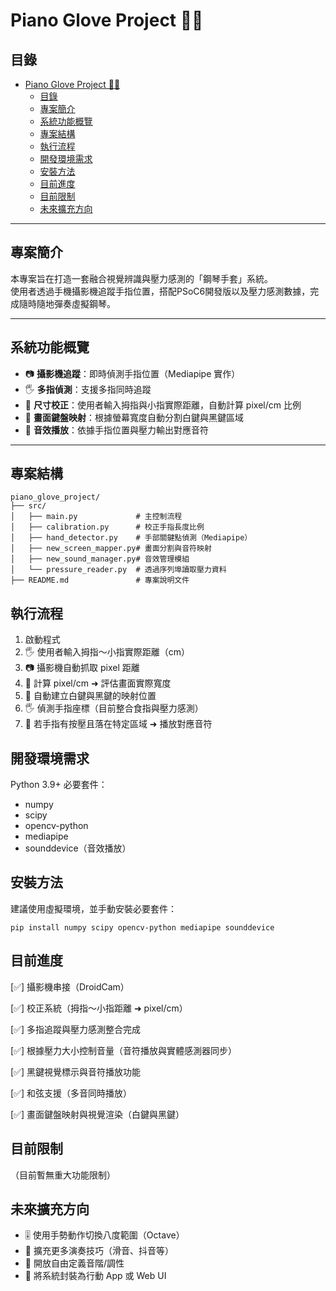 # Piano Glove Project 🎹🧤

## 目錄
- [Piano Glove Project 🎹🧤](#piano-glove-project-)
  - [目錄](#目錄)
  - [專案簡介](#專案簡介)
  - [系統功能概覽](#系統功能概覽)
  - [專案結構](#專案結構)
  - [執行流程](#執行流程)
  - [開發環境需求](#開發環境需求)
  - [安裝方法](#安裝方法)
  - [目前進度](#目前進度)
  - [目前限制](#目前限制)
  - [未來擴充方向](#未來擴充方向)


---

## 專案簡介
本專案旨在打造一套融合視覺辨識與壓力感測的「鋼琴手套」系統。  
使用者透過手機攝影機追蹤手指位置，搭配PSoC6開發版以及壓力感測數據，完成隨時隨地彈奏虛擬鋼琴。

---

## 系統功能概覽
- 📷 **攝影機追蹤**：即時偵測手指位置（Mediapipe 實作）
- 🖐️ **多指偵測**：支援多指同時追蹤
- 📏 **尺寸校正**：使用者輸入拇指與小指實際距離，自動計算 pixel/cm 比例
- 🎹 **畫面鍵盤映射**：根據螢幕寬度自動分割白鍵與黑鍵區域
- 🎵 **音效播放**：依據手指位置與壓力輸出對應音符

---

## 專案結構
```plaintext
piano_glove_project/
├── src/                   
│   ├── main.py             # 主控制流程
│   ├── calibration.py      # 校正手指長度比例
│   ├── hand_detector.py    # 手部關鍵點偵測（Mediapipe）
│   ├── new_screen_mapper.py# 畫面分割與音符映射
│   ├── new_sound_manager.py# 音效管理模組
│   └── pressure_reader.py  # 透過序列埠讀取壓力資料
├── README.md               # 專案說明文件
```
## 執行流程
1. 啟動程式
2. 🖐️ 使用者輸入拇指～小指實際距離（cm）
3. 📷 攝影機自動抓取 pixel 距離
4. 📏 計算 pixel/cm ➜ 評估畫面實際寬度
5. 🎹 自動建立白鍵與黑鍵的映射位置
6. 🖐️ 偵測手指座標（目前整合食指與壓力感測）
7. 🎵 若手指有按壓且落在特定區域 ➜ 播放對應音符

## 開發環境需求

Python 3.9+
必要套件：
- numpy
- scipy
- opencv-python
- mediapipe
- sounddevice（音效播放）

## 安裝方法
建議使用虛擬環境，並手動安裝必要套件：
```
pip install numpy scipy opencv-python mediapipe sounddevice

```
## 目前進度 

[✅] 攝影機串接（DroidCam）

[✅] 校正系統（拇指～小指距離 ➜ pixel/cm）

[✅] 多指追蹤與壓力感測整合完成

[✅] 根據壓力大小控制音量（音符播放與實體感測器同步）

[✅] 黑鍵視覺標示與音符播放功能

[✅] 和弦支援（多音同時播放）

[✅] 畫面鍵盤映射與視覺渲染（白鍵與黑鍵）


## 目前限制 
（目前暫無重大功能限制）

## 未來擴充方向 
- 🎚️ 使用手勢動作切換八度範圍（Octave）
- 🎵 擴充更多演奏技巧（滑音、抖音等）
- 🎹 開放自由定義音階/調性
- 📱 將系統封裝為行動 App 或 Web UI
